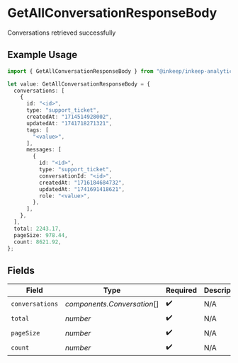 # GetAllConversationResponseBody

Conversations retrieved successfully

## Example Usage

```typescript
import { GetAllConversationResponseBody } from "@inkeep/inkeep-analytics/models/operations";

let value: GetAllConversationResponseBody = {
  conversations: [
    {
      id: "<id>",
      type: "support_ticket",
      createdAt: "1714514928002",
      updatedAt: "1741718271321",
      tags: [
        "<value>",
      ],
      messages: [
        {
          id: "<id>",
          type: "support_ticket",
          conversationId: "<id>",
          createdAt: "1716184684732",
          updatedAt: "1741691418621",
          role: "<value>",
        },
      ],
    },
  ],
  total: 2243.17,
  pageSize: 978.44,
  count: 8621.92,
};
```

## Fields

| Field                       | Type                        | Required                    | Description                 |
| --------------------------- | --------------------------- | --------------------------- | --------------------------- |
| `conversations`             | *components.Conversation*[] | :heavy_check_mark:          | N/A                         |
| `total`                     | *number*                    | :heavy_check_mark:          | N/A                         |
| `pageSize`                  | *number*                    | :heavy_check_mark:          | N/A                         |
| `count`                     | *number*                    | :heavy_check_mark:          | N/A                         |